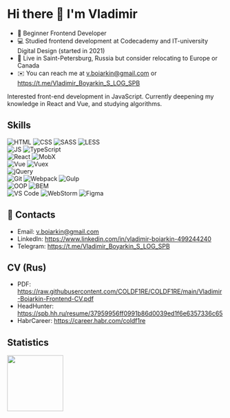 # Hi there 👋 I'm Vladimir

- 🏢 Beginner Frontend Developer
- 💻 Studied frontend development at Codecademy and IT-university Digital Design (started in 2021)
- 📍 Live in Saint-Petersburg, Russia but consider relocating to Europe or Canada
- ✉️ You can reach me at v.boiarkin@gmail.com or https://t.me/Vladimir_Boyarkin_S_LOG_SPB


Interested front-end development in JavaScript. Currently deepening my knowledge in React and Vue, and studying algorithms.

<!-- Stack:
- HTML, CSS, SCSS/SASS, LESS  
- JavaScript, TypeScript  
- React, MobX
- Vue, Vuex
- Git, GitHub Flow  
- BEM, OOP  
- Gulp, Webpack -->

## Skills

![HTML](https://img.shields.io/badge/HTML-20232A?style=for-the-badge&logo=html5) ![CSS](https://img.shields.io/badge/-CSS-20232A?style=for-the-badge&logo=css3) 
![SASS](https://img.shields.io/badge/-SASS-20232A?style=for-the-badge&logo=SASS) ![LESS](https://img.shields.io/badge/-LESS-20232A?style=for-the-badge&logo=LESS)  
![JS](https://img.shields.io/badge/-JavaScript-20232A?style=for-the-badge&logo=javascript) ![TypeScript](https://img.shields.io/badge/-TypeScript-20232A?style=for-the-badge&logo=TypeScript)  
![React](https://img.shields.io/badge/-React-20232A?style=for-the-badge&logo=react) ![MobX](https://img.shields.io/badge/-Mobx-20232A?style=for-the-badge&logo=MobX)  
![Vue](https://img.shields.io/badge/-vue-20232A?style=for-the-badge&logo=vue.js) ![Vuex](https://img.shields.io/badge/-vuex-20232A?style=for-the-badge&logo=vuex)   
![jQuery](https://img.shields.io/badge/-jquery-20232A?style=for-the-badge&logo=jquery)  
![Git](https://img.shields.io/badge/-Git-20232A?style=for-the-badge&logo=git)  ![Webpack](https://img.shields.io/badge/-Webpack-20232A?style=for-the-badge&logo=webpack)  ![Gulp](https://img.shields.io/badge/-gulp-20232A?style=for-the-badge&logo=gulp)  
![OOP](https://img.shields.io/badge/-OOP-20232A?style=for-the-badge&logo=oop)  ![BEM](https://img.shields.io/badge/-BEM-20232A?style=for-the-badge&logo=BEM)  
![VS Code](https://img.shields.io/badge/-VS_Code-20232A?style=for-the-badge&logo=visualstudiocode)  ![WebStorm](https://img.shields.io/badge/-WebStorm-20232A?style=for-the-badge&logo=WebStorm)  ![Figma](https://img.shields.io/badge/-Figma-20232A?style=for-the-badge&logo=figma)

## 🤝 Contacts
- Email: v.boiarkin@gmail.com
- LinkedIn: https://www.linkedin.com/in/vladimir-boiarkin-499244240
- Telegram: https://t.me/Vladimir_Boyarkin_S_LOG_SPB

## CV (Rus)
* PDF: https://raw.githubusercontent.com/COLDF1RE/COLDF1RE/main/Vladimir-Boiarkin-Frontend-CV.pdf
* HeadHunter: https://spb.hh.ru/resume/37959956ff0991b86d0039ed1f6e6357336c65
* HabrCareer: https://career.habr.com/coldf1re

## Statistics  

<div>
<a href="https://github-readme-stats.vercel.app/api?username=COLDF1RE&count_private=true&show_icons=true&hide=contribs,issues&theme=react">
<img align="left" height="130px" style="margin-right: 5px" src="https://github-readme-stats.vercel.app/api?username=COLDF1RE&count_private=true&show_icons=true&hide=contribs,issues&theme=react">
</a>
<!-- <a href="https://github-readme-stats.vercel.app/api/top-langs/?username=COLDF1RE&layout=compact&theme=react">
<img align="left" height="130px" src="https://github-readme-stats.vercel.app/api/top-langs/?username=COLDF1RE&layout=compact&theme=react"/>
</a> -->
</div>  
  
<!--
**COLDF1RE/COLDF1RE** is a ✨ _special_ ✨ repository because its `README.md` (this file) appears on your GitHub profile.

Here are some ideas to get you started:

- 🔭 I’m currently working on ...
- 🌱 I’m currently learning ...
- 👯 I’m looking to collaborate on ...
- 🤔 I’m looking for help with ...
- 💬 Ask me about ...
- 📫 How to reach me: ...
- 😄 Pronouns: ...
- ⚡ Fun fact: ...
-->
